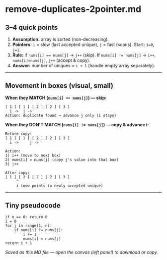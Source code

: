# remove-duplicates-2pointer.md

## 3–4 quick points

1. **Assumption:** array is sorted (non-decreasing).
2. **Pointers:** `i` = slow (last accepted unique), `j` = fast (scans). Start: `i=0`, `j=1`.
3. **Rule:** if `nums[i] == nums[j]` → `j++` (skip). If `nums[i] != nums[j]` → `i++`, `nums[i]=nums[j]`, `j++` (accept & copy).
4. **Answer:** number of uniques = `i + 1` (handle empty array separately).

---

## Movement in boxes (visual, small)

**When they MATCH (`nums[i] == nums[j]`) — skip:**

```
[ 1 ] [ 1 ] [ 2 ] [ 2 ] [ 3 ]
  i ->  j ->
Action: duplicate found → advance j only (i stays)
```

**When they DON'T MATCH (`nums[i] != nums[j]`) — copy & advance i:**

```
Before copy:
[ 1 ] [ 1 ] [ 2 ] [ 2 ] [ 3 ]
  i ->     j ->

Action:
1) i++ (move to next box)
2) nums[i] = nums[j] (copy j's value into that box)
3) j++

After copy:
[ 1 ] [ 2 ] [ 2 ] [ 2 ] [ 3 ]
     ^
     i (now points to newly accepted unique)
```

---

## Tiny pseudocode

```text
if n == 0: return 0
i = 0
for j in range(1, n):
    if nums[i] != nums[j]:
        i += 1
        nums[i] = nums[j]
return i + 1
```

*Saved as this MD file — open the canvas (left panel) to download or copy.*
